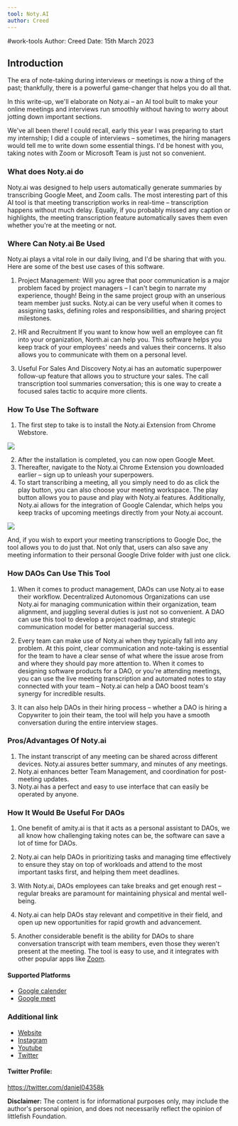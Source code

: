 ```yaml
---
tool: Noty.AI
author: Creed
---
```

#work-tools
Author: Creed
Date:  15th March 2023

## Introduction

The era of note-taking during interviews or meetings is now a thing of the past; thankfully, there is a powerful game-changer that helps you do all that.

In this write-up, we'll elaborate on Noty.ai – an AI tool built to make your online meetings and interviews run smoothly without having to worry about jotting down important sections. 

We've all been there! I could recall, early this year I was preparing to start my internship; I did a couple of interviews – sometimes, the hiring managers would tell me to write down some essential things. I'd be honest with you, taking notes with Zoom or Microsoft Team is just not so convenient.

### What does Noty.ai do

Noty.ai was designed to help users automatically generate summaries by transcribing Google Meet, and Zoom calls. The most interesting part of this AI tool is that meeting transcription works in real-time – transcription happens without much delay. Equally, if you probably missed any caption or highlights, the meeting transcription feature automatically saves them even whether you're at the meeting or not.

### Where Can Noty.ai Be Used
Noty.ai plays a vital role in our daily living, and I'd be sharing that with you. Here are some of the best use cases of this software.

1. Project Management: 
Will you agree that poor communication
is a major problem faced by project managers – I can't begin to narrate my experience, though! Being in the same project group with an unserious team member just sucks. Noty.ai can be very useful when it comes to assigning tasks, defining roles and responsibilities, and sharing project milestones.

2. HR and Recruitment
If you want to know how well an employee can fit into your organization, North.ai can help you. This software helps you keep track of your employees' needs and values their concerns. It also allows you to communicate with them on a personal level.

3. Useful For Sales And Discovery
Noty.ai has an automatic superpower follow-up feature that allows you to structure your sales. The call transcription tool summaries conversation; this is one way to create a focused sales tactic to acquire more clients. 

### How To Use The Software

1. The first step to take is to install the Noty.ai Extension from Chrome Webstore.

![](https://i.imgur.com/NkP42U2.png)

2. After the installation is completed, you can now open Google Meet.
3. Thereafter, navigate to the Noty.ai Chrome Extension you downloaded earlier – sign up to unleash your superpowers.
4. To start transcribing a meeting, all you simply need to do as click the play button, you can also choose your meeting workspace. The play button allows you to pause and play with Noty.ai features. Additionally, Noty.ai allows for the integration of Google Calendar, which helps you keep tracks of upcoming meetings directly from your Noty.ai account.

![](https://i.imgur.com/wvZRQs7.png)

And, if you wish to export your meeting transcriptions to Google Doc, the tool allows you to do just that. Not only that, users can also save any meeting information to their personal Google Drive folder with just one click.

### How DAOs Can Use This Tool

1. When it comes to product management, DAOs can use Noty.ai to ease their workflow. Decentralized Autonomous Organizations can use Noty.ai for managing communication within their organization, team alignment, and juggling several duties is just not so convenient. A DAO can use this tool to develop a project roadmap, and strategic communication model for better managerial success.

2. Every team can make use of Noty.ai when they typically fall into any problem. At this point, clear communication and note-taking is essential for the team to have a clear sense of what where the issue arose from and where they should pay more attention to. When it comes to designing software products for a DAO, or you're attending meetings, you can use the live meeting transcription and automated notes to stay connected with your team – Noty.ai can help a DAO boost team's synergy for incredible results.

3. It can also help DAOs in their hiring process – whether a DAO is hiring a Copywriter to join their team, the tool will help you have a smooth conversation during the entire interview stages.

### Pros/Advantages Of Noty.ai

1. The instant transcript of any meeting can be shared across different devices. Noty.ai assures better summary, and minutes of any meetings.
2. Noty.ai enhances better Team Management, and coordination for post-meeting updates. 
3. Noty.ai has a perfect and easy to use interface that can easily be operated by anyone. 

### How It Would Be Useful For DAOs

1. One benefit of amity.ai is that it acts as a personal assistant to DAOs, we all know how challenging taking notes can be, the software can save a lot of time for DAOs.

2. Noty.ai can help DAOs in prioritizing tasks and managing time effectively to ensure they stay on top of workloads and attend to the most important tasks first, and helping them meet deadlines.

3. With Noty.ai, DAOs employees can take breaks and get enough rest – regular breaks are paramount for maintaining physical and mental well-being. 

4. Noty.ai can help DAOs stay relevant and competitive in their field, and open up new opportunities for rapid growth and advancement.

5. Another considerable benefit is the ability for DAOs to share conversation transcript with team members, even those they weren't present at the meeting. The tool is easy to use, and it integrates with other popular apps like [Zoom](https://noty.ai/integrations/zoom).

#### Supported Platforms

* [Google calender](https://noty.ai/integrations/google-calendar)
* [ Google meet](https://noty.ai/integrations/google-meet)

### Additional link
* [Website](https://noty.ai/)
* [Instagram](https://instagram.com/noty.ai.superpowers?igshid=YmMyMTA2M2Y=)
* [Youtube](https://www.youtube.com/@noty_ai)
* [Twitter](https://twitter.com/noty_ai)

#### Twitter Profile:
https://twitter.com/daniel04358k

**Disclaimer:** The content is for informational purposes only, may include the author's personal opinion, and does not necessarily reflect the opinion of littlefish Foundation.
